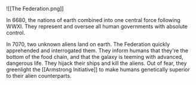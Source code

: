 ![[The Federation.png]]

In 6680, the nations of earth combined into one central force following WWXI. They represent and oversee all human governments with absolute control. 

In 7070, two unknown aliens land on earth. The Federation quickly apprehended and interrogated them. They inform humans that they're the bottom of the food chain, and that the galaxy is teeming with advanced, dangerous life. They hijack their ships and kill the aliens. Out of fear, they greenlight the [[Armstrong Initiative]] to make humans genetically superior to their alien counterparts.